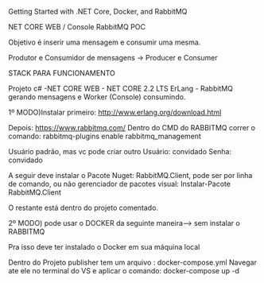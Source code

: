 Getting Started with .NET Core, Docker, and RabbitMQ

NET CORE WEB / Console RabbitMQ POC

Objetivo é inserir uma mensagem e consumir uma mesma.

Produtor e Consumidor de mensagens -> Producer e Consumer

STACK PARA FUNCIONAMENTO

Projeto c# -NET CORE WEB - NET CORE 2.2 LTS ErLang - RabbitMQ gerando mensagens  e Worker (Console) consumindo.

1º MODO)Instalar primeiro: http://www.erlang.org/download.html

Depois: https://www.rabbitmq.com/ Dentro do CMD do RABBITMQ correr o comando: rabbitmq-plugins enable rabbitmq_management

Usuário padrão, mas vc pode criar outro Usuário: convidado Senha: convidado

A seguir deve instalar o Pacote Nuget: RabbitMQ.Client, pode ser por linha de comando, ou não gerenciador de pacotes visual: Instalar-Pacote RabbitMQ.Client

O restante está dentro do projeto comentado.

2º MODO)  pode usar o DOCKER da seguinte maneira--> sem instalar o RABBITMQ

Pra isso deve ter instalado o Docker em sua máquina local

Dentro do Projeto publisher tem um arquivo : docker-compose.yml
Navegar ate ele no terminal do VS  e aplicar o comando: docker-compose up -d






